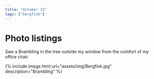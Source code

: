 ```yaml
---
title: "October 15"
tags: ["bergfink"]
---
```

# Photo listings
Saw a Brambling in the tree outside my window from the comfort of my office
chair.

{% include image.html url="assets/img/Bergfink.jpg" description="Brambling" %}
